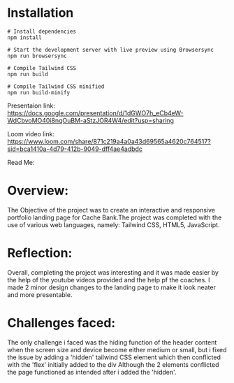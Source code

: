 # Installation

```
# Install dependencies
npm install

# Start the development server with live preview using Browsersync
npm run browsersync

# Compile Tailwind CSS
npm run build

# Compile Tailwind CSS minified
npm run build-minify

```
Presentaion link: 
https://docs.google.com/presentation/d/1dGWO7h_eCb4eW-WdCbvoMO40i8nqOuBM-aStzJOR4W4/edit?usp=sharing

Loom video link:
https://www.loom.com/share/871c219a4a0a43d69565a4620c764517?sid=bca1410a-4d79-412b-9049-dff4ae4adbdc

Read Me:

# Overview:
 The Objective of the project was to create an interactive and responsive portfolio landing page for Cache Bank.The project was completed with the use of various web languages, namely: Tailwind CSS, HTML5, JavaScript.

# Reflection:
 Overall, completing the project was interesting and it was made easier by the help of the youtube videos provided and the help pf the coaches. I made 2 minor design changes to the landing page to make it look neater and more presentable.

# Challenges faced:
 The only challenge i faced was the hiding function of the header content when the screen size and device become either medium or small, but i fixed the issue by adding a 'hidden' tailwind CSS element which then conflicted with the 'flex' initially added to the div
 Although the 2 elements conflicted the page functioned as intended after i added the 'hidden'.

